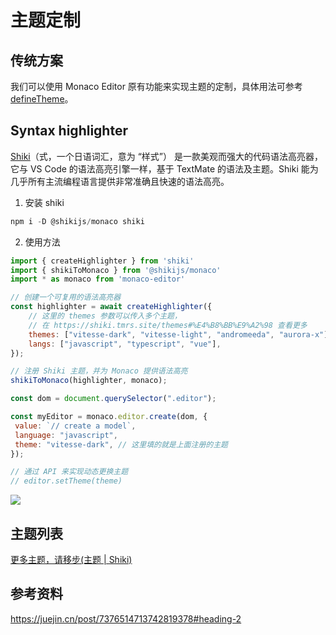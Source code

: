 # 主题定制

## 传统方案

我们可以使用 Monaco Editor 原有功能来实现主题的定制，具体用法可参考 [defineTheme](/api/editor/defineTheme.html#definetheme)。

## Syntax highlighter

[Shiki](https://shiki.tmrs.site/guide/)（式，一个日语词汇，意为 “样式”） 是一款美观而强大的代码语法高亮器，它与 VS Code 的语法高亮引擎一样，基于 TextMate 的语法及主题。Shiki 能为几乎所有主流编程语言提供非常准确且快速的语法高亮。

1. 安装 shiki

```js
npm i -D @shikijs/monaco shiki
```

2. 使用方法

```js
import { createHighlighter } from 'shiki'
import { shikiToMonaco } from '@shikijs/monaco'
import * as monaco from 'monaco-editor'

// 创建一个可复用的语法高亮器
const highlighter = await createHighlighter({
    // 这里的 themes 参数可以传入多个主题，
    // 在 https://shiki.tmrs.site/themes#%E4%B8%BB%E9%A2%98 查看更多
    themes: ["vitesse-dark", "vitesse-light", "andromeeda", "aurora-x"],
    langs: ["javascript", "typescript", "vue"],
});

// 注册 Shiki 主题，并为 Monaco 提供语法高亮
shikiToMonaco(highlighter, monaco);

const dom = document.querySelector(".editor");

const myEditor = monaco.editor.create(dom, {
 value: `// create a model`,
 language: "javascript",
 theme: "vitesse-dark", // 这里填的就是上面注册的主题
});

// 通过 API 来实现动态更换主题
// editor.setTheme(theme)
```


<img src="/shikiTheme.gif" />

## 主题列表

[更多主题，请移步(主题 | Shiki)](https://shiki.tmrs.site/themes#%E4%B8%BB%E9%A2%98)


## 参考资料
https://juejin.cn/post/7376514713742819378#heading-2